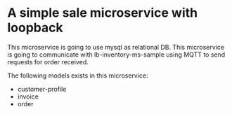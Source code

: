 # A simple sale microservice with loopback

This microservice is going to use mysql as relational DB.
This microservice is going to communicate with lb-inventory-ms-sample using MQTT to send requests for order received.

The following models exists in this microservice:
- customer-profile
- invoice
- order



